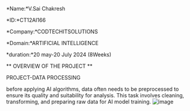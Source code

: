 *Name:*V.Sai Chakresh

*ID:*CT12AI166

*Company:*CODTECHITSOLUTIONS

*Domain:*ARTIFICIAL INTELLIGENCE

*duration:*20 may-20 July 2024 (8Weeks)

** OVERVIEW OF THE PROJECT **

PROJECT-DATA PROCESSING     
     
before applying AI algorithms, data often needs to be preprocessed to
ensure its quality and suitability for analysis. This task involves cleaning,
transforming, and preparing raw data for AI model training.
![image](https://github.com/SaiChakresh/CODTECH-Task02/assets/165769622/ce8387bf-74f6-471b-a56f-f095152fc29b)
